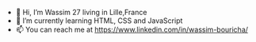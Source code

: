 - 👋 Hi, I’m Wassim 27 living in Lille,France
- 🌱 I’m currently learning HTML, CSS and JavaScript
- 📫 You can reach me at https://www.linkedin.com/in/wassim-bouricha/



<!---
wassimouricha/wassimouricha is a ✨ special ✨ repository because its `README.md` (this file) appears on your GitHub profile.
You can click the Preview link to take a look at your changes.
--->
